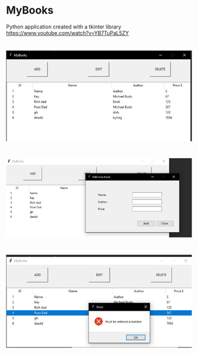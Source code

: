 # MyBooks
Python application created with a tkinter library
https://www.youtube.com/watch?v=YB7TuPaL5ZY
# ![alt text](https://github.com/PanVova/MyBooks/blob/master/3.JPG)
# ![alt text](https://github.com/PanVova/MyBooks/blob/master/8.JPG)
# ![alt text](https://github.com/PanVova/MyBooks/blob/master/9.JPG)
